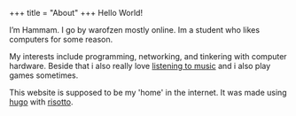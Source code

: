 +++
title = "About"
+++
Hello World!

I’m Hammam. I go by warofzen mostly online. Im a student who likes computers for some reason.

My interests include programming, networking, and tinkering with computer hardware. Beside that i also really love [listening to music](https://www.last.fm/user/wrham) and i also play games sometimes.

This website is supposed to be my 'home' in the internet. It was made using [hugo](https://gohugo.io) with [risotto](https://github.com/joeroe/risotto).
